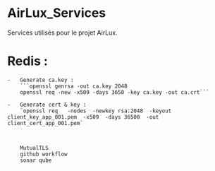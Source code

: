 # AirLux_Services
 Services utilisés pour le projet AirLux.

# Redis :
    -   Generate ca.key :
        ```openssl genrsa -out ca.key 2048
        openssl req -new -x509 -days 3650 -key ca.key -out ca.crt```
        
    -   Generate cert & key :
        `openssl req   -nodes  -newkey rsa:2048  -keyout client_key_app_001.pem  -x509  -days 36500  -out client_cert_app_001.pem`



        MutualTLS
        github workflow
        sonar qube